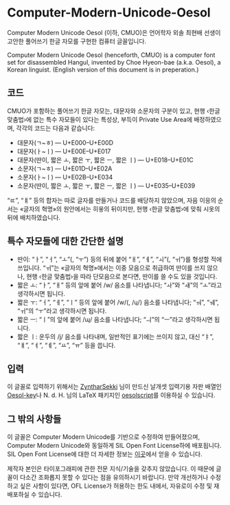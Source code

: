 # Computer-Modern-Unicode-Oesol
Computer Modern Unicode Oesol (이하, CMUO)은 언어학자 외솔 최현배 선생이 고안한 풀어쓰기 한글 자모를 구현한 컴퓨터 글꼴입니다.

Computer Modern Unicode Oesol (henceforth, CMUO) is a computer font set for disassembled Hangul, invented by Choe Hyeon-bae (a.k.a. Oesol), a Korean linguist. (English version of this document is in preperation.)

## 코드

CMUO가 포함하는 풀어쓰기 한글 자모는, 대문자와 소문자의 구분이 있고, 현행 ‹한글 맞춤법›에 없는 특수 자모들이 있다는 특성상, 부득이 Private Use Area에 배정하였으며, 각각의 코드는 다음과 같습니다:

- 대문자(ㄱ~ㅎ) — U+E000–U+E00D
- 대문자(ㅏ~ㅣ) — U+E00E–U+E017
- 대문자(딴이, 짧은 ㅗ, 짧은 ㅜ, 짧은 ㅡ, 짧은 ㅣ) — U+E018–U+E01C
- 소문자(ㄱ~ㅎ) — U+E01D–U+E02A
- 소문자(ㅏ~ㅣ) — U+E02B–U+E034
- 소문자(딴이, 짧은 ㅗ, 짧은 ㅜ, 짧은 ㅡ, 짧은 ㅣ) — U+E035–U+E039

“ㄸ”, “ㅒ” 등의 합자는 따로 글자를 만들거나 코드를 배당하지 않았으며, 자음 이응의 순서는 «글자의 혁명»의 원안에서는 히읗의 뒤이지만, 현행 ‹한글 맞춤법›에 맞춰 시옷의 뒤에 배치하였습니다.

## 특수 자모들에 대한 간단한 설명

- 딴이: “ㅏ”, “ㅓ”, “ㅗ”(, “ㅜ”) 등의 뒤에 붙어 “ㅐ”, “ㅔ”, “ㅚ”(, “ㅟ”)를 형성할 적에 쓰입니다. “ㅟ”는 «글자의 혁명»에서는 이중 모음으로 취급하여 딴이를 쓰지 않으나, 현행 ‹한글 맞춤법›을 따라 단모음으로 본다면, 딴이를 쓸 수도 있을 것입니다.
- 짧은 ㅗ: “ㅏ”, “ㅐ” 등의 앞에 붙어 /w/ 음소를 나타냅니다; “ㅘ”와 “ㅙ”의 “ㅗ”라고 생각하시면 됩니다.
- 짧은 ㅜ: “ㅓ”, “ㅔ”, “ㅣ” 등의 앞에 붙어 /w/(, /ɥ/) 음소를 나타냅니다; “ㅝ”, “ㅞ”, “ㅟ”의 “ㅜ”라고 생각하시면 됩니다.
- 짧은 ㅡ: “ㅣ”의 앞에 붙어 /ɰ/ 음소를 나타냅니다; “ㅢ”의 “ㅡ”라고 생각하시면 됩니다.
- 짧은 ㅣ: 운두의 /j/ 음소를 나타내며, 일반적인 표기에는 쓰이지 않고, 대신 “ㅑ”, “ㅒ”, “ㅕ”, “ㅖ”, “ㅛ”, “ㅠ” 등을 씁니다.

## 입력

이 글꼴로 입력하기 위해서는 [ZyntharSekki](https://github.com/ZyntharSekki) 님이 만드신 날개셋 입력기용 자판 배열인 [Oesol-key](https://github.com/ZyntharSekki/Oesol-key)나 N. d. H. 님의 LaTeX 패키지인 [oesolscript](https://bitbucket.org/novadh/oesolscript/src/master/)를 이용하실 수 있습니다.

## 그 밖의 사항들

이 글꼴은 Computer Modern Unicode를 기반으로 수정하여 만들어졌으며, Computer Modern Unicode와 동일하게 SIL Open Font License하에 배포됩니다. SIL Open Font License에 대한 더 자세한 정보는 [이곳](https://scripts.sil.org/cms/scripts/page.php?site_id=nrsi&id=OFL_web)에서 얻을 수 있습니다.

제작자 본인은 타이포그래피에 관한 전문 지식/기술을 갖추지 않았습니다. 이 때문에 글꼴이 다소간 조화롭지 못할 수 있다는 점을 유의하시기 바랍니다. 만약 개선하거나 수정하고 싶은 사항이 있다면, OFL License가 허용하는 한도 내에서, 자유로이 수정 및 재배포하실 수 있습니다.
